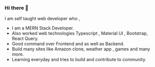 ### Hi there 👋
I am self taught web developer who ,

- I am a MERN Stack Developer.
- Also worked web technologies Typescript , Material UI , Bootstrap, React Query.
- Good command over Frontend and as well as Backend.
- Build many sites like Amazon clone, weather app , games and many more.
- Learning everyday and tries to build and contribute to community. 
